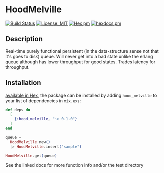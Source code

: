# HoodMelville

[![Build Status](https://travis-ci.com/IRog/hood_melville.svg?branch=master)](https://travis-ci.com/IRog/hood_melville)
[![License: MIT](https://img.shields.io/badge/License-MIT-yellow.svg)](https://opensource.org/licenses/MIT)
[![Hex pm](http://img.shields.io/hexpm/v/hood_melville.svg?style=flat)](https://hex.pm/packages/hood_melville)
[![hexdocs.pm](https://img.shields.io/badge/docs-latest-green.svg?style=flat)](https://hexdocs.pm/hood_melville/)

## Description

Real-time purely functional persistent (in the data-structure sense not that it's goes to disk) queue. Will never get into a bad state unlike the erlang queue although has lower throughput for good states. Trades latency for throughput.

## Installation

[available in Hex](https://hex.pm/packages/hood_melville), the package can be installed
by adding `hood_melville` to your list of dependencies in `mix.exs`:

```elixir
def deps do
  [
    {:hood_melville, "~> 0.1.0"}
  ]
end
```

```elixir
queue =
  HoodMelville.new()
  |> HoodMelville.insert("sample")

HoodMelville.get(queue)
```

See the linked docs for more function info and/or the test directory 
